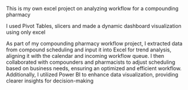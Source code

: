 This is my own excel project on analyzing workflow for a compounding pharmacy

I used Pivot Tables, slicers and made a dynamic dashboard visualization using only excel

As part of my compounding pharmacy workflow project, I extracted data from compound scheduling and input it into Excel for trend analysis, 
aligning it with the calendar and incoming workflow queue. I then collaborated with compounders and pharmacists to adjust scheduling based 
on business needs, ensuring an optimized and efficient workflow. Additionally, I utilized Power BI to enhance data visualization, providing 
clearer insights for decision-making
